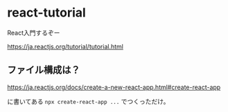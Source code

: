 react-tutorial
===

React入門するぞー

https://ja.reactjs.org/tutorial/tutorial.html

## ファイル構成は？

https://ja.reactjs.org/docs/create-a-new-react-app.html#create-react-app

に書いてある `npx create-react-app ...` でつくっただけ。
